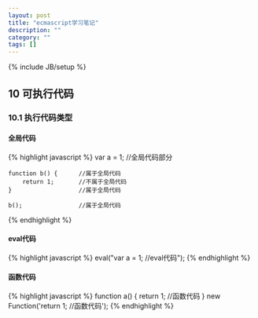 ```yaml
---
layout: post
title: "ecmascript学习笔记"
description: ""
category: ""
tags: []
---
```

{% include JB/setup %}


## 10 可执行代码

### 10.1 执行代码类型

#### 全局代码 

{% highlight javascript %}
    var a = 1;          //全局代码部分

    function b() {      //属于全局代码
        return 1;       //不属于全局代码
    }                   //属于全局代码

    b();                //属于全局代码
{% endhighlight %}

#### eval代码

{% highlight javascript %}
    eval("var a = 1; //eval代码");
{% endhighlight %}

#### 函数代码

{% highlight javascript %}
    function a() {
        return 1;       //函数代码
    }
    new Function('return 1; //函数代码');
{% endhighlight %}


